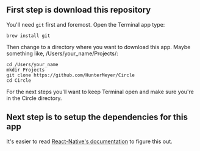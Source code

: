 ## First step is download this repository
You'll need `git` first and foremost. Open the Terminal app type:
```
brew install git
```
Then change to a directory where you want to download this app. Maybe something like, /Users/your_name/Projects/:
```
cd /Users/your_name
mkdir Projects
git clone https://github.com/HunterMeyer/Circle
cd Circle
```

For the next steps you'll want to keep Terminal open and make sure you're in the Circle directory.

## Next step is to setup the dependencies for this app
It's easier to read [React-Native's documentation](http://facebook.github.io/react-native/docs/getting-started.html) to figure this out.
